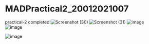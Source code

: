 # MADPractical2_20012021007
practical-2 completed!![Screenshot (30)](https://user-images.githubusercontent.com/110403688/186373315-b99af80e-d587-40d1-92d6-3da9b1ff83c2.png)
![Screenshot (31)](https://user-images.githubusercontent.com/110403688/186372563-17075ae8-6cad-445e-9696-ebc54d33c2e9.png)
![image](https://user-images.githubusercontent.com/110403688/186486903-ebddd3b1-72fa-4558-8b17-cbca9fd9b5ba.png)
![image](https://user-images.githubusercontent.com/110403688/186487200-0b9c0586-4dac-48c9-a9da-dc9e09ea01af.png)

![image](https://user-images.githubusercontent.com/110403688/186486964-91f4a8d2-7716-4722-9a9e-f819e70b842f.png)
